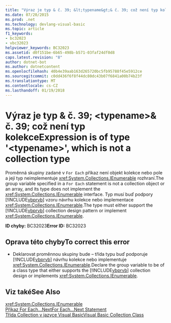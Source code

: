 ```yaml
---
title: "Výraz je typ & č. 39; &lt;typename&gt;& č. 39; což není typ kolekce"
ms.date: 07/20/2015
ms.prod: .net
ms.technology: devlang-visual-basic
ms.topic: article
f1_keywords:
- bc32023
- vbc32023
helpviewer_keywords: BC32023
ms.assetid: d0f151be-6b65-498b-b571-03faf24df0d8
caps.latest.revision: "8"
author: dotnet-bot
ms.author: dotnetcontent
ms.openlocfilehash: 40b4e39aab163d265720bc5fb95788f45e5912ce
ms.sourcegitcommit: c0dd436f6f8f44dc80dc43b07f6841a00b74b23f
ms.translationtype: MT
ms.contentlocale: cs-CZ
ms.lasthandoff: 01/19/2018
---
```

# <a name="expression-is-of-type-39lttypenamegt39-which-is-not-a-collection-type"></a><span data-ttu-id="8d2c3-102">Výraz je typ & č. 39; &lt;typename&gt;& č. 39; což není typ kolekce</span><span class="sxs-lookup"><span data-stu-id="8d2c3-102">Expression is of type &#39;&lt;typename&gt;&#39;, which is not a collection type</span></span>
<span data-ttu-id="8d2c3-103">Proměnná skupiny zadané v `For Each` příkaz není objekt kolekce nebo pole a její typ neimplementuje <xref:System.Collections.IEnumerable> rozhraní.</span><span class="sxs-lookup"><span data-stu-id="8d2c3-103">The group variable specified in a `For Each` statement is not a collection object or an array, and its type does not implement the <xref:System.Collections.IEnumerable> interface.</span></span> <span data-ttu-id="8d2c3-104">Typ musí buď podpory [!INCLUDE[vbprvb](~/includes/vbprvb-md.md)] vzoru návrhu kolekce nebo implementace <xref:System.Collections.IEnumerable>.</span><span class="sxs-lookup"><span data-stu-id="8d2c3-104">The type must either support the [!INCLUDE[vbprvb](~/includes/vbprvb-md.md)] collection design pattern or implement <xref:System.Collections.IEnumerable>.</span></span>  
  
 <span data-ttu-id="8d2c3-105">**ID chyby:** BC32023</span><span class="sxs-lookup"><span data-stu-id="8d2c3-105">**Error ID:** BC32023</span></span>  
  
## <a name="to-correct-this-error"></a><span data-ttu-id="8d2c3-106">Oprava této chyby</span><span class="sxs-lookup"><span data-stu-id="8d2c3-106">To correct this error</span></span>  
  
-   <span data-ttu-id="8d2c3-107">Deklarovat proměnnou skupiny bude – třída typu buď podporuje [!INCLUDE[vbprvb](~/includes/vbprvb-md.md)] návrhu kolekce nebo implementuje <xref:System.Collections.IEnumerable>.</span><span class="sxs-lookup"><span data-stu-id="8d2c3-107">Declare the group variable to be of a class type that either supports the [!INCLUDE[vbprvb](~/includes/vbprvb-md.md)] collection design or implements <xref:System.Collections.IEnumerable>.</span></span>  
  
## <a name="see-also"></a><span data-ttu-id="8d2c3-108">Viz také</span><span class="sxs-lookup"><span data-stu-id="8d2c3-108">See Also</span></span>  
 <xref:System.Collections.IEnumerable>  
 [<span data-ttu-id="8d2c3-109">Příkaz For Each...Next</span><span class="sxs-lookup"><span data-stu-id="8d2c3-109">For Each...Next Statement</span></span>](../../visual-basic/language-reference/statements/for-each-next-statement.md)  
 [<span data-ttu-id="8d2c3-110">Třída Collection v jazyce Visual Basic</span><span class="sxs-lookup"><span data-stu-id="8d2c3-110">Visual Basic Collection Class</span></span>](http://msdn.microsoft.com/library/0cb2d1ad-c58d-42c0-8e69-d81f5a15e532)

